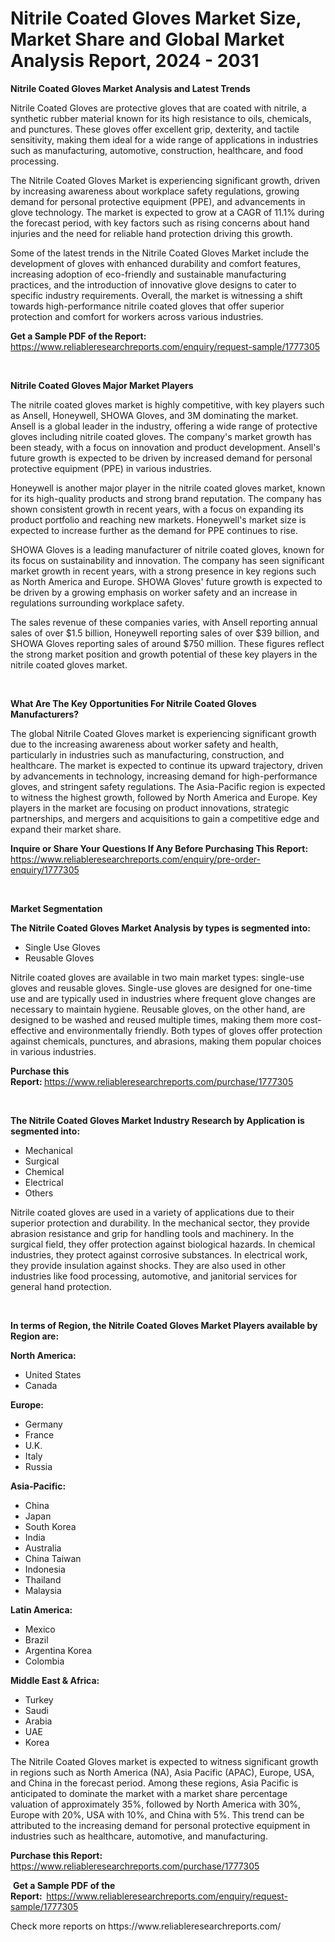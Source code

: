 <p><h1>Nitrile Coated Gloves Market Size, Market Share and Global Market Analysis Report, 2024 - 2031</h1></p><p><strong>Nitrile Coated Gloves Market Analysis and Latest Trends</strong></p>
<p><p>Nitrile Coated Gloves are protective gloves that are coated with nitrile, a synthetic rubber material known for its high resistance to oils, chemicals, and punctures. These gloves offer excellent grip, dexterity, and tactile sensitivity, making them ideal for a wide range of applications in industries such as manufacturing, automotive, construction, healthcare, and food processing.</p><p>The Nitrile Coated Gloves Market is experiencing significant growth, driven by increasing awareness about workplace safety regulations, growing demand for personal protective equipment (PPE), and advancements in glove technology. The market is expected to grow at a CAGR of 11.1% during the forecast period, with key factors such as rising concerns about hand injuries and the need for reliable hand protection driving this growth.</p><p>Some of the latest trends in the Nitrile Coated Gloves Market include the development of gloves with enhanced durability and comfort features, increasing adoption of eco-friendly and sustainable manufacturing practices, and the introduction of innovative glove designs to cater to specific industry requirements. Overall, the market is witnessing a shift towards high-performance nitrile coated gloves that offer superior protection and comfort for workers across various industries.</p></p>
<p><strong>Get a Sample PDF of the Report:&nbsp;</strong> <a href="https://www.reliableresearchreports.com/enquiry/request-sample/1777305">https://www.reliableresearchreports.com/enquiry/request-sample/1777305</a></p>
<p>&nbsp;</p>
<p><strong>Nitrile Coated Gloves Major Market Players</strong></p>
<p><p>The nitrile coated gloves market is highly competitive, with key players such as Ansell, Honeywell, SHOWA Gloves, and 3M dominating the market. Ansell is a global leader in the industry, offering a wide range of protective gloves including nitrile coated gloves. The company's market growth has been steady, with a focus on innovation and product development. Ansell's future growth is expected to be driven by increased demand for personal protective equipment (PPE) in various industries.</p><p>Honeywell is another major player in the nitrile coated gloves market, known for its high-quality products and strong brand reputation. The company has shown consistent growth in recent years, with a focus on expanding its product portfolio and reaching new markets. Honeywell's market size is expected to increase further as the demand for PPE continues to rise.</p><p>SHOWA Gloves is a leading manufacturer of nitrile coated gloves, known for its focus on sustainability and innovation. The company has seen significant market growth in recent years, with a strong presence in key regions such as North America and Europe. SHOWA Gloves' future growth is expected to be driven by a growing emphasis on worker safety and an increase in regulations surrounding workplace safety.</p><p>The sales revenue of these companies varies, with Ansell reporting annual sales of over $1.5 billion, Honeywell reporting sales of over $39 billion, and SHOWA Gloves reporting sales of around $750 million. These figures reflect the strong market position and growth potential of these key players in the nitrile coated gloves market.</p></p>
<p>&nbsp;</p>
<p><strong>What Are The Key Opportunities For Nitrile Coated Gloves Manufacturers?</strong></p>
<p><p>The global Nitrile Coated Gloves market is experiencing significant growth due to the increasing awareness about worker safety and health, particularly in industries such as manufacturing, construction, and healthcare. The market is expected to continue its upward trajectory, driven by advancements in technology, increasing demand for high-performance gloves, and stringent safety regulations. The Asia-Pacific region is expected to witness the highest growth, followed by North America and Europe. Key players in the market are focusing on product innovations, strategic partnerships, and mergers and acquisitions to gain a competitive edge and expand their market share.</p></p>
<p><strong>Inquire or Share Your Questions If Any Before Purchasing This Report:</strong> <a href="https://www.reliableresearchreports.com/enquiry/pre-order-enquiry/1777305">https://www.reliableresearchreports.com/enquiry/pre-order-enquiry/1777305</a></p>
<p>&nbsp;</p>
<p><strong>Market Segmentation</strong></p>
<p><strong>The Nitrile Coated Gloves Market Analysis by types is segmented into:</strong></p>
<p><ul><li>Single Use Gloves</li><li>Reusable Gloves</li></ul></p>
<p><p>Nitrile coated gloves are available in two main market types: single-use gloves and reusable gloves. Single-use gloves are designed for one-time use and are typically used in industries where frequent glove changes are necessary to maintain hygiene. Reusable gloves, on the other hand, are designed to be washed and reused multiple times, making them more cost-effective and environmentally friendly. Both types of gloves offer protection against chemicals, punctures, and abrasions, making them popular choices in various industries.</p></p>
<p><strong>Purchase this Report:&nbsp;</strong><a href="https://www.reliableresearchreports.com/purchase/1777305">https://www.reliableresearchreports.com/purchase/1777305</a></p>
<p>&nbsp;</p>
<p><strong>The Nitrile Coated Gloves Market Industry Research by Application is segmented into:</strong></p>
<p><ul><li>Mechanical</li><li>Surgical</li><li>Chemical</li><li>Electrical</li><li>Others</li></ul></p>
<p><p>Nitrile coated gloves are used in a variety of applications due to their superior protection and durability. In the mechanical sector, they provide abrasion resistance and grip for handling tools and machinery. In the surgical field, they offer protection against biological hazards. In chemical industries, they protect against corrosive substances. In electrical work, they provide insulation against shocks. They are also used in other industries like food processing, automotive, and janitorial services for general hand protection.</p></p>
<p>&nbsp;</p>
<p><strong>In terms of Region, the Nitrile Coated Gloves Market Players available by Region are:</strong></p>
<p>
    <p> <strong> North America: </strong>
        <ul>
            <li>United States</li>
            <li>Canada</li>
        </ul>
        </p> 
    <p> <strong> Europe: </strong>
        <ul>
            <li>Germany</li>
            <li>France</li>
            <li>U.K.</li>
            <li>Italy</li>
            <li>Russia</li>
        </ul>
        </p> 
    <p> <strong> Asia-Pacific: </strong>
        <ul>
            <li>China</li>
            <li>Japan</li>
            <li>South Korea</li>
            <li>India</li>
            <li>Australia</li>
            <li>China Taiwan</li>
            <li>Indonesia</li>
            <li>Thailand</li>
            <li>Malaysia</li>
        </ul>
        </p> 
    <p> <strong> Latin America: </strong>
        <ul>
            <li>Mexico</li>
            <li>Brazil</li>
            <li>Argentina Korea</li>
            <li>Colombia</li>
        </ul>
        </p> 
    <p> <strong> Middle East & Africa: </strong>
        <ul>
            <li>Turkey</li>
            <li>Saudi</li>
            <li>Arabia</li>
            <li>UAE</li>
            <li>Korea</li>
        </ul>
    </p>
    </p>
<p><p>The Nitrile Coated Gloves market is expected to witness significant growth in regions such as North America (NA), Asia Pacific (APAC), Europe, USA, and China in the forecast period. Among these regions, Asia Pacific is anticipated to dominate the market with a market share percentage valuation of approximately 35%, followed by North America with 30%, Europe with 20%, USA with 10%, and China with 5%. This trend can be attributed to the increasing demand for personal protective equipment in industries such as healthcare, automotive, and manufacturing.</p></p>
<p><strong>Purchase this Report: </strong><a href="https://www.reliableresearchreports.com/purchase/1777305">https://www.reliableresearchreports.com/purchase/1777305</a></p>
<p>&nbsp;<strong>Get a Sample PDF of the Report:&nbsp;&nbsp;</strong><a href="https://www.reliableresearchreports.com/enquiry/request-sample/1777305">https://www.reliableresearchreports.com/enquiry/request-sample/1777305</a></p>
<p><strong></strong></p>
<p>Check more reports on https://www.reliableresearchreports.com/</p>